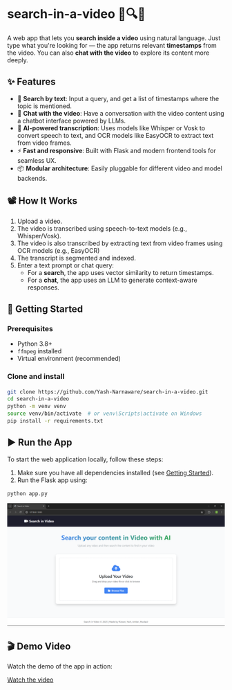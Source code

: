 # search-in-a-video 🎥🔍🧠

A web app that lets you **search inside a video** using natural language. Just type what you're looking for — the app returns relevant **timestamps** from the video. You can also **chat with the video** to explore its content more deeply.

## ✨ Features

- 🔎 **Search by text**: Input a query, and get a list of timestamps where the topic is mentioned.
- 💬 **Chat with the video**: Have a conversation with the video content using a chatbot interface powered by LLMs.
- 🧠 **AI-powered transcription**: Uses models like Whisper or Vosk to convert speech to text, and OCR models like EasyOCR to extract text from video frames.
- ⚡ **Fast and responsive**: Built with Flask and modern frontend tools for seamless UX.
- 📦 **Modular architecture**: Easily pluggable for different video and model backends.

## 📽️ How It Works

1. Upload a video.
2. The video is transcribed using speech-to-text models (e.g., Whisper/Vosk).
3. The video is also transcribed by extracting text from video frames using OCR models (e.g., EasyOCR)
4. The transcript is segmented and indexed.
5. Enter a text prompt or chat query:
   - For a **search**, the app uses vector similarity to return timestamps.
   - For a **chat**, the app uses an LLM to generate context-aware responses.

## 🚀 Getting Started

### Prerequisites

- Python 3.8+
- `ffmpeg` installed
- Virtual environment (recommended)

### Clone and install

```bash
git clone https://github.com/Yash-Narnaware/search-in-a-video.git
cd search-in-a-video
python -m venv venv
source venv/bin/activate  # or venv\Scripts\activate on Windows
pip install -r requirements.txt
```

## ▶️ Run the App

To start the web application locally, follow these steps:

1. Make sure you have all dependencies installed (see [Getting Started](#-getting-started)).
2. Run the Flask app using:

```bash
python app.py
```



![App Interface](home_page.png)

## 🎬 Demo Video

Watch the demo of the app in action:

[Watch the video](https://drive.google.com/file/d/1fjFBxFdir0XSKcB88zvieXRVacDJKinB/view?usp=sharing)


